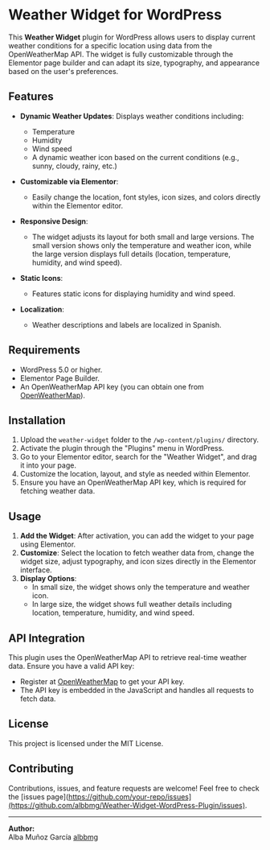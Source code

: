 # Weather Widget for WordPress

This **Weather Widget** plugin for WordPress allows users to display current weather conditions for a specific location using data from the OpenWeatherMap API. The widget is fully customizable through the Elementor page builder and can adapt its size, typography, and appearance based on the user's preferences.

## Features

- **Dynamic Weather Updates**: Displays weather conditions including:
  - Temperature
  - Humidity
  - Wind speed
  - A dynamic weather icon based on the current conditions (e.g., sunny, cloudy, rainy, etc.)
  
- **Customizable via Elementor**: 
  - Easily change the location, font styles, icon sizes, and colors directly within the Elementor editor.
  
- **Responsive Design**:
  - The widget adjusts its layout for both small and large versions. The small version shows only the temperature and weather icon, while the large version displays full details (location, temperature, humidity, and wind speed).

- **Static Icons**:
  - Features static icons for displaying humidity and wind speed.

- **Localization**: 
  - Weather descriptions and labels are localized in Spanish.

## Requirements

- WordPress 5.0 or higher.
- Elementor Page Builder.
- An OpenWeatherMap API key (you can obtain one from [OpenWeatherMap](https://openweathermap.org/)).

## Installation

1. Upload the `weather-widget` folder to the `/wp-content/plugins/` directory.
2. Activate the plugin through the "Plugins" menu in WordPress.
3. Go to your Elementor editor, search for the "Weather Widget", and drag it into your page.
4. Customize the location, layout, and style as needed within Elementor.
5. Ensure you have an OpenWeatherMap API key, which is required for fetching weather data.

## Usage

1. **Add the Widget**: After activation, you can add the widget to your page using Elementor.
2. **Customize**: Select the location to fetch weather data from, change the widget size, adjust typography, and icon sizes directly in the Elementor interface.
3. **Display Options**: 
   - In small size, the widget shows only the temperature and weather icon.
   - In large size, the widget shows full weather details including location, temperature, humidity, and wind speed.

## API Integration

This plugin uses the OpenWeatherMap API to retrieve real-time weather data. Ensure you have a valid API key:

- Register at [OpenWeatherMap](https://openweathermap.org/) to get your API key.
- The API key is embedded in the JavaScript and handles all requests to fetch data.


## License

This project is licensed under the MIT License.
## Contributing

Contributions, issues, and feature requests are welcome! Feel free to check the [issues page](https://github.com/your-repo/issues](https://github.com/albbmg/Weather-Widget-WordPress-Plugin/issues).

---

**Author:**  
Alba Muñoz García 
[albbmg](https://github.com/albbmg)
